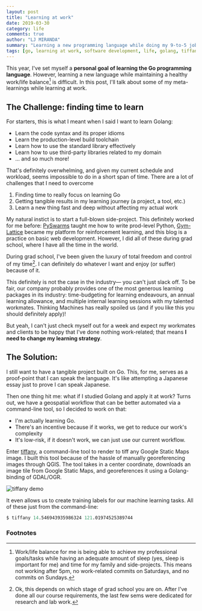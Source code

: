 ```yaml
---
layout: post
title: "Learning at work"
date: 2019-03-30
category: life
comments: true
author: "LJ MIRANDA"
summary: "Learning a new programming language while doing my 9-to-5 job"
tags: [go, learning at work, software development, life, golang, tiffany, geospatial]
---
```


This year, I've set myself a **personal goal of learning the Go programming
language**. However, learning a new language while maintaining a healthy
work/life balance[^1] is difficult. In this post, I'll talk about some of my
meta-learnings while learning at work.

## The Challenge: finding time to learn

For starters, this is what I meant when I said I want to learn Golang:

- Learn the code syntax and its proper idioms 
- Learn the production-level build toolchain
- Learn how to use the standard library effectively
- Learn how to use third-party libraries related to my domain
- ... and so much more!

That's definitely overwhelming, and given my current schedule and workload,
seems impossible to do in a short span of time. There are a lot of challenges
that I need to overcome

1. Finding time to really focus on learning Go
2. Getting tangible results in my learning journey (a project, a tool, etc.)
3. Learn a new thing fast and deep without affecting my actual work

My natural instict is to start a full-blown side-project. This definitely
worked for me before: [PySwarms](https://github.com/ljvmiranda921/pyswarms)
taught me how to write prod-level Python,
[Gym-Lattice](https://github.com/ljvmiranda921/gym-lattice) became my platform
for reinforcement learning, and this blog is a practice on basic web
development. However, I did all of these during grad school, where I have all
the time in the world.

During grad school, I've been given the luxury of total freedom and control of
my time[^2]. I can definitely do whatever I want and enjoy (or suffer) because
of it. 

This definitely is not the case in the industry&mdash; you can't just slack
off. To be fair, our company probably provides one of the most generous
learning packages in its industry: time-budgeting for learning endeavours, an
annual learning allowance, and multiple internal learning sessions with my
talented workmates. Thinking Machines has really spoiled us (and if you like
this you should definitely apply)! 

But yeah, I can't just check myself out for a week and expect my workmates and
clients to be happy that I've done nothing work-related; that means **I need to
change my learning strategy**. 

## The Solution: 

I still want to have a tangible project built on Go. This, for me, serves as a
proof-point that I can speak the language. It's like attempting a Japanese essay
just to prove I can speak Japanese.

Then one thing hit me: what if I studied Golang and apply it at work? Turns
out, we have a geospatial workflow that can be better automated via a
command-line tool, so I decided to work on that:

* I'm actually learning Go.
* There's an incentive because if it works, we get to reduce our work's
    complexity
* It's low-risk, if it doesn't work, we can just use our current workflow.

Enter [tiffany](https://github.com/thinkingmachines/tiffany), a command-line
tool to render to tiff any Google Static Maps image. I built this tool because
of the hassle of manually georeferencing images through QGIS. The tool takes in
a center coordinate, downloads an image tile from Google Static Maps, and
georeferences it using a Golang-binding of GDAL/OGR.

![tiffany demo](https://i.imgur.com/miWZcKp.png)

It even allows us to create training labels for our machine learning tasks. All
of these just from the command-line:

```s
$ tiffany 14.546943935986324 121.01974525389744
```





### Footnotes

[^1]: Work/life balance for me is being able to achieve my professional goals/tasks while having an adequate amount of sleep (yes, sleep is important for me) and time for my family and side-projects. This means not working after 5pm, no work-related commits on Saturdays, and no commits on Sundays. 
[^2]: Ok, this depends on which stage of grad school you are on. After I've done all our course requirements, the last few sems were dedicated for research and lab work.

<!--
## Things to write about
- How different learning is during grad school and while at work
- What was your first approach in learning? Why it didn't work?
- How are you learning Golang right now?
- Some tips
 -->

